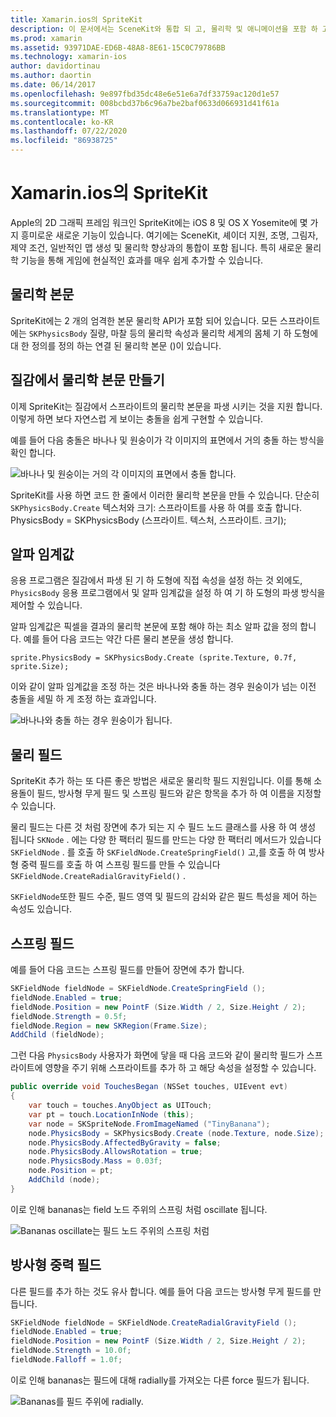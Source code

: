 ```yaml
---
title: Xamarin.ios의 SpriteKit
description: 이 문서에서는 SceneKit와 통합 되 고, 물리학 및 애니메이션을 포함 하 고, 조명 및 음영에 대 한 지원을 포함 하는 SpriteKit, Apple의 2D 그래픽 프레임 워크에 대해 설명 합니다. SpriteKit는 2D 게임을 만드는 데 사용할 수 있습니다.
ms.prod: xamarin
ms.assetid: 93971DAE-ED6B-48A8-8E61-15C0C79786BB
ms.technology: xamarin-ios
author: davidortinau
ms.author: daortin
ms.date: 06/14/2017
ms.openlocfilehash: 9e897fbd35dc48e6e51e6a7df33759ac120d1e57
ms.sourcegitcommit: 008bcbd37b6c96a7be2baf0633d066931d41f61a
ms.translationtype: MT
ms.contentlocale: ko-KR
ms.lasthandoff: 07/22/2020
ms.locfileid: "86938725"
---
```

# <a name="spritekit-in-xamarinios"></a>Xamarin.ios의 SpriteKit

Apple의 2D 그래픽 프레임 워크인 SpriteKit에는 iOS 8 및 OS X Yosemite에 몇 가지 흥미로운 새로운 기능이 있습니다. 여기에는 SceneKit, 셰이더 지원, 조명, 그림자, 제약 조건, 일반적인 맵 생성 및 물리학 향상과의 통합이 포함 됩니다. 특히 새로운 물리학 기능을 통해 게임에 현실적인 효과를 매우 쉽게 추가할 수 있습니다.

## <a name="physics-bodies"></a>물리학 본문

SpriteKit에는 2 개의 엄격한 본문 물리학 API가 포함 되어 있습니다. 모든 스프라이트에는 `SKPhysicsBody` 질량, 마찰 등의 물리학 속성과 물리학 세계의 몸체 기 하 도형에 대 한 정의를 정의 하는 연결 된 물리학 본문 ()이 있습니다.

## <a name="creating-a-physics-body-from-a-texture"></a>질감에서 물리학 본문 만들기
이제 SpriteKit는 질감에서 스프라이트의 물리학 본문을 파생 시키는 것을 지원 합니다. 이렇게 하면 보다 자연스럽 게 보이는 충돌을 쉽게 구현할 수 있습니다.

예를 들어 다음 충돌은 바나나 및 원숭이가 각 이미지의 표면에서 거의 충돌 하는 방식을 확인 합니다.

![바나나 및 원숭이는 거의 각 이미지의 표면에서 충돌 합니다.](spritekit-images/image13.png)

SpriteKit를 사용 하면 코드 한 줄에서 이러한 물리학 본문을 만들 수 있습니다. 단순히 `SKPhysicsBody.Create` 텍스처와 크기: 스프라이트를 사용 하 여를 호출 합니다. PhysicsBody = SKPhysicsBody (스프라이트. 텍스처, 스프라이트. 크기);

## <a name="alpha-threshold"></a>알파 임계값

응용 프로그램은 질감에서 파생 된 기 하 도형에 직접 속성을 설정 하는 것 외에도, `PhysicsBody` 응용 프로그램에서 및 알파 임계값을 설정 하 여 기 하 도형의 파생 방식을 제어할 수 있습니다. 

알파 임계값은 픽셀을 결과의 물리학 본문에 포함 해야 하는 최소 알파 값을 정의 합니다. 예를 들어 다음 코드는 약간 다른 물리 본문을 생성 합니다.

```chsarp
sprite.PhysicsBody = SKPhysicsBody.Create (sprite.Texture, 0.7f, sprite.Size);
```

이와 같이 알파 임계값을 조정 하는 것은 바나나와 충돌 하는 경우 원숭이가 넘는 이전 충돌을 세밀 하 게 조정 하는 효과입니다.

![바나나와 충돌 하는 경우 원숭이가 됩니다.](spritekit-images/image14.png)

## <a name="physics-fields"></a>물리 필드

SpriteKit 추가 하는 또 다른 좋은 방법은 새로운 물리학 필드 지원입니다. 이를 통해 소용돌이 필드, 방사형 무게 필드 및 스프링 필드와 같은 항목을 추가 하 여 이름을 지정할 수 있습니다.

물리 필드는 다른 것 처럼 장면에 추가 되는 지 수 필드 노드 클래스를 사용 하 여 생성 됩니다 `SKNode` . 에는 다양 한 팩터리 필드를 만드는 다양 한 팩터리 메서드가 있습니다 `SKFieldNode` . 를 호출 하 `SKFieldNode.CreateSpringField()` 고,를 호출 하 여 방사형 중력 필드를 호출 하 여 스프링 필드를 만들 수 있습니다 `SKFieldNode.CreateRadialGravityField()` .

`SKFieldNode`또한 필드 수준, 필드 영역 및 필드의 감쇠와 같은 필드 특성을 제어 하는 속성도 있습니다.

## <a name="spring-field"></a>스프링 필드

예를 들어 다음 코드는 스프링 필드를 만들어 장면에 추가 합니다.

```csharp
SKFieldNode fieldNode = SKFieldNode.CreateSpringField ();
fieldNode.Enabled = true;
fieldNode.Position = new PointF (Size.Width / 2, Size.Height / 2);
fieldNode.Strength = 0.5f;
fieldNode.Region = new SKRegion(Frame.Size);
AddChild (fieldNode);
```

그런 다음 `PhysicsBody` 사용자가 화면에 닿을 때 다음 코드와 같이 물리학 필드가 스프라이트에 영향을 주기 위해 스프라이트를 추가 하 고 해당 속성을 설정할 수 있습니다.

```csharp
public override void TouchesBegan (NSSet touches, UIEvent evt)
{
    var touch = touches.AnyObject as UITouch;
    var pt = touch.LocationInNode (this);
    var node = SKSpriteNode.FromImageNamed ("TinyBanana");
    node.PhysicsBody = SKPhysicsBody.Create (node.Texture, node.Size);
    node.PhysicsBody.AffectedByGravity = false;
    node.PhysicsBody.AllowsRotation = true;
    node.PhysicsBody.Mass = 0.03f;
    node.Position = pt;
    AddChild (node);
}
```

이로 인해 bananas는 field 노드 주위의 스프링 처럼 oscillate 됩니다.

![Bananas oscillate는 필드 노드 주위의 스프링 처럼](spritekit-images/image15.png)

## <a name="radial-gravity-field"></a>방사형 중력 필드

다른 필드를 추가 하는 것도 유사 합니다. 예를 들어 다음 코드는 방사형 무게 필드를 만듭니다.

```csharp
SKFieldNode fieldNode = SKFieldNode.CreateRadialGravityField ();
fieldNode.Enabled = true;
fieldNode.Position = new PointF (Size.Width / 2, Size.Height / 2);
fieldNode.Strength = 10.0f;
fieldNode.Falloff = 1.0f;
```

이로 인해 bananas는 필드에 대해 radially를 가져오는 다른 force 필드가 됩니다.

![Bananas를 필드 주위에 radially.](spritekit-images/image16.png)
